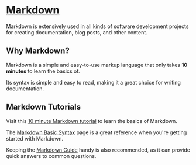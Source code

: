 # [Markdown](#markdown)

Markdown is extensively used in all kinds of software development projects
for creating documentation, blog posts, and other content.

## Why Markdown?

Markdown is a simple and easy-to-use markup language that only takes
**10 minutes** to learn the basics of.

Its syntax is simple and easy to read, making it a great choice for
writing documentation.

## Markdown Tutorials

Visit this [10 minute Markdown tutorial](https://commonmark.org/help/tutorial/)
to learn the basics of Markdown.

The [Markdown Basic Syntax](https://www.markdownguide.org/basic-syntax/) page is
a great reference when you're getting started with Markdown.

Keeping the [Markdown Guide](https://www.markdownguide.org/) handy is also
recommended, as it can provide quick answers to common questions.
